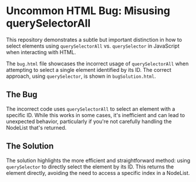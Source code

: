 # Uncommon HTML Bug: Misusing querySelectorAll

This repository demonstrates a subtle but important distinction in how to select elements using `querySelectorAll` vs. `querySelector` in JavaScript when interacting with HTML.

The `bug.html` file showcases the incorrect usage of `querySelectorAll` when attempting to select a single element identified by its ID.  The correct approach, using `querySelector`, is shown in `bugSolution.html`.

## The Bug

The incorrect code uses `querySelectorAll` to select an element with a specific ID.  While this works in some cases, it's inefficient and can lead to unexpected behavior, particularly if you're not carefully handling the NodeList that's returned.

## The Solution

The solution highlights the more efficient and straightforward method: using `querySelector` to directly select the element by its ID. This returns the element directly, avoiding the need to access a specific index in a NodeList.